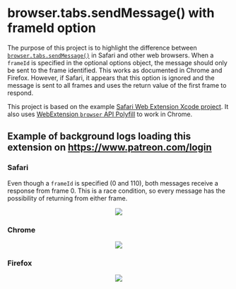 # browser.tabs.sendMessage() with frameId option

The purpose of this project is to highlight the difference between [`browser.tabs.sendMessage()`](https://developer.mozilla.org/en-US/docs/Mozilla/Add-ons/WebExtensions/API/tabs/sendMessage) in Safari and other web browsers. When a `frameId` is specified in the optional options object, the message should only be sent to the frame identified. This works as documented in Chrome and Firefox. However, if Safari, it appears that this option is ignored and the message is sent to all frames and uses the return value of the first frame to respond.

This project is based on the example [Safari Web Extension Xcode project](https://developer.apple.com/documentation/safariservices/safari_web_extensions/creating_a_safari_web_extension). It also uses [WebExtension `browser` API Polyfill](https://github.com/mozilla/webextension-polyfill) to work in Chrome.

## Example of background logs loading this extension on https://www.patreon.com/login

### Safari

Even though a `frameId` is specified (0 and 110), both messages receive a response from frame 0. This is a race condition, so every message has the possibility of returning from either frame.

<p align="center">
   <img src="images/safari.png">
</p>

### Chrome

<p align="center">
   <img src="images/chrome.png">
</p>

### Firefox

<p align="center">
   <img src="images/firefox.png">
</p>
